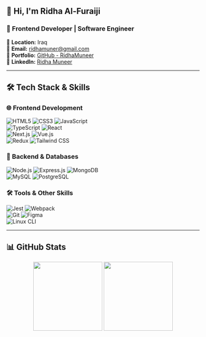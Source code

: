 ## 👋 Hi, I'm Ridha Al-Furaiji

### 🚀 Frontend Developer | Software Engineer  

📍 **Location:** Iraq  
📩 **Email:** [ridhamuner@gmail.com](mailto:ridhamuner@gmail.com)  
🔗 **Portfolio:** [GitHub - RidhaMuneer](https://github.com/RidhaMuneer)  
💼 **LinkedIn:** [Ridha Muneer](https://www.linkedin.com/in/ridhamuneer/)  

---

## 🛠️ Tech Stack & Skills  

### 🌐 Frontend Development  
![HTML5](https://img.shields.io/badge/html5-%23E34F26.svg?style=for-the-badge&logo=html5&logoColor=white) 
![CSS3](https://img.shields.io/badge/css3-%231572B6.svg?style=for-the-badge&logo=css3&logoColor=white) 
![JavaScript](https://img.shields.io/badge/javascript-%23323330.svg?style=for-the-badge&logo=javascript&logoColor=%23F7DF1E)  
![TypeScript](https://img.shields.io/badge/typescript-%23007ACC.svg?style=for-the-badge&logo=typescript&logoColor=white) 
![React](https://img.shields.io/badge/react-%2320232a.svg?style=for-the-badge&logo=react&logoColor=%2361DAFB)  
![Next.js](https://img.shields.io/badge/Next.js-000000?style=for-the-badge&logo=next.js&logoColor=white)
![Vue.js](https://img.shields.io/badge/Vue.js-4FC08D?style=for-the-badge&logo=vue.js&logoColor=white)  
![Redux](https://img.shields.io/badge/redux-%23593d88.svg?style=for-the-badge&logo=redux&logoColor=white)
![Tailwind CSS](https://img.shields.io/badge/tailwind%20css-%2338B2AC.svg?style=for-the-badge&logo=tailwind-css&logoColor=white)  

### 💾 Backend & Databases  
![Node.js](https://img.shields.io/badge/Node.js-43853D?style=for-the-badge&logo=node.js&logoColor=white)
![Express.js](https://img.shields.io/badge/Express.js-404D59?style=for-the-badge&logo=express)
![MongoDB](https://img.shields.io/badge/MongoDB-4EA94B?style=for-the-badge&logo=mongodb&logoColor=white)  
![MySQL](https://img.shields.io/badge/mysql-%2300f.svg?style=for-the-badge&logo=mysql&logoColor=white)
![PostgreSQL](https://img.shields.io/badge/postgresql-%23316192.svg?style=for-the-badge&logo=postgresql&logoColor=white)

### 🛠 Tools & Other Skills  
![Jest](https://img.shields.io/badge/Jest-Testing-critical?style=for-the-badge&logo=jest)
![Webpack](https://img.shields.io/badge/Webpack-Bundling-blue?style=for-the-badge&logo=webpack)  
![Git](https://img.shields.io/badge/Git-Version%20Control-orange?style=for-the-badge&logo=git)
![Figma](https://img.shields.io/badge/Figma-Design-red?style=for-the-badge&logo=figma)  
![Linux CLI](https://img.shields.io/badge/Linux-CLI-important?style=for-the-badge&logo=linux)  

---

## 📊 GitHub Stats  

<p align="center">
  <img src="https://github-readme-stats.vercel.app/api?username=RidhaMuneer&show_icons=true&theme=tokyonight" height="180">
  <img src="https://github-readme-streak-stats.herokuapp.com/?user=RidhaMuneer&theme=tokyonight" height="180">
</p>  

